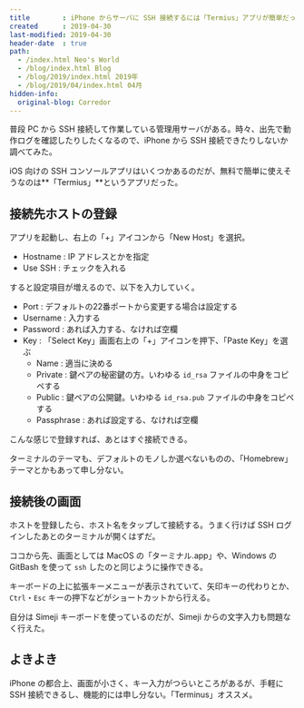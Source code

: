 ```yaml
---
title        : iPhone からサーバに SSH 接続するには「Termius」アプリが簡単だった
created      : 2019-04-30
last-modified: 2019-04-30
header-date  : true
path:
  - /index.html Neo's World
  - /blog/index.html Blog
  - /blog/2019/index.html 2019年
  - /blog/2019/04/index.html 04月
hidden-info:
  original-blog: Corredor
---
```


普段 PC から SSH 接続して作業している管理用サーバがある。時々、出先で動作ログを確認したりしたくなるので、iPhone から SSH 接続できたりしないか調べてみた。

iOS 向けの SSH コンソールアプリはいくつかあるのだが、無料で簡単に使えそうなのは**「Termius」**というアプリだった。

## 接続先ホストの登録

アプリを起動し、右上の「+」アイコンから「New Host」を選択。

- Hostname : IP アドレスとかを指定
- Use SSH : チェックを入れる

すると設定項目が増えるので、以下を入力していく。

- Port : デフォルトの22番ポートから変更する場合は設定する
- Username : 入力する
- Password : あれば入力する、なければ空欄
- Key : 「Select Key」画面右上の「+」アイコンを押下、「Paste Key」を選ぶ
  - Name : 適当に決める
  - Private : 鍵ペアの秘密鍵の方。いわゆる `id_rsa` ファイルの中身をコピペする
  - Public : 鍵ペアの公開鍵。いわゆる `id_rsa.pub` ファイルの中身をコピペする
  - Passphrase : あれば設定する、なければ空欄

こんな感じで登録すれば、あとはすぐ接続できる。

ターミナルのテーマも、デフォルトのモノしか選べないものの、「Homebrew」テーマとかもあって申し分ない。

## 接続後の画面

ホストを登録したら、ホスト名をタップして接続する。うまく行けば SSH ログインしたあとのターミナルが開くはずだ。

ココから先、画面としては MacOS の「ターミナル.app」や、Windows の GitBash を使って `ssh` したのと同じように操作できる。

キーボードの上に拡張キーメニューが表示されていて、矢印キーの代わりとか、`Ctrl`・`Esc` キーの押下などがショートカットから行える。

自分は Simeji キーボードを使っているのだが、Simeji からの文字入力も問題なく行えた。

## よきよき

iPhone の都合上、画面が小さく、キー入力がつらいところがあるが、手軽に SSH 接続できるし、機能的には申し分ない。「Terminus」オススメ。
